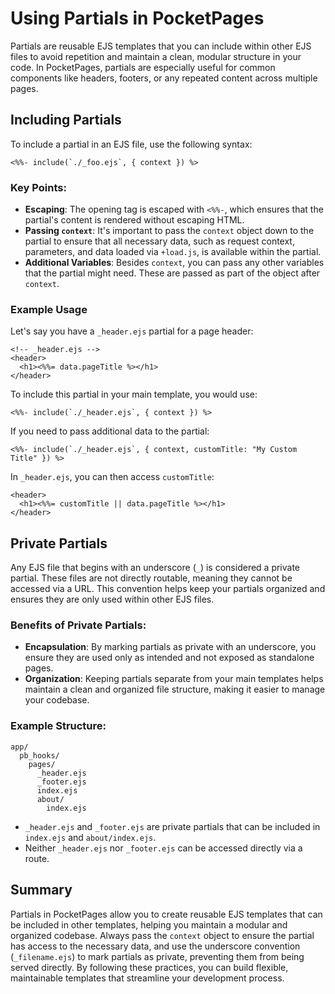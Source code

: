 # Using Partials in PocketPages

Partials are reusable EJS templates that you can include within other EJS files to avoid repetition and maintain a clean, modular structure in your code. In PocketPages, partials are especially useful for common components like headers, footers, or any repeated content across multiple pages.

## Including Partials

To include a partial in an EJS file, use the following syntax:

```ejs
<%%- include(`./_foo.ejs`, { context }) %>
```

### Key Points:

- **Escaping**: The opening tag is escaped with `<%%-`, which ensures that the partial's content is rendered without escaping HTML.
- **Passing `context`**: It's important to pass the `context` object down to the partial to ensure that all necessary data, such as request context, parameters, and data loaded via `+load.js`, is available within the partial.
- **Additional Variables**: Besides `context`, you can pass any other variables that the partial might need. These are passed as part of the object after `context`.

### Example Usage

Let's say you have a `_header.ejs` partial for a page header:

```ejs
<!-- _header.ejs -->
<header>
  <h1><%%= data.pageTitle %></h1>
</header>
```

To include this partial in your main template, you would use:

```ejs
<%%- include(`./_header.ejs`, { context }) %>
```

If you need to pass additional data to the partial:

```ejs
<%%- include(`./_header.ejs`, { context, customTitle: "My Custom Title" }) %>
```

In `_header.ejs`, you can then access `customTitle`:

```ejs
<header>
  <h1><%%= customTitle || data.pageTitle %></h1>
</header>
```

## Private Partials

Any EJS file that begins with an underscore (`_`) is considered a private partial. These files are not directly routable, meaning they cannot be accessed via a URL. This convention helps keep your partials organized and ensures they are only used within other EJS files.

### Benefits of Private Partials:

- **Encapsulation**: By marking partials as private with an underscore, you ensure they are used only as intended and not exposed as standalone pages.
- **Organization**: Keeping partials separate from your main templates helps maintain a clean and organized file structure, making it easier to manage your codebase.

### Example Structure:

```
app/
  pb_hooks/
    pages/
      _header.ejs
      _footer.ejs
      index.ejs
      about/
        index.ejs
```

- `_header.ejs` and `_footer.ejs` are private partials that can be included in `index.ejs` and `about/index.ejs`.
- Neither `_header.ejs` nor `_footer.ejs` can be accessed directly via a route.

## Summary

Partials in PocketPages allow you to create reusable EJS templates that can be included in other templates, helping you maintain a modular and organized codebase. Always pass the `context` object to ensure the partial has access to the necessary data, and use the underscore convention (`_filename.ejs`) to mark partials as private, preventing them from being served directly. By following these practices, you can build flexible, maintainable templates that streamline your development process.
